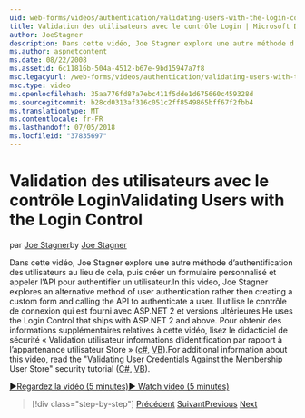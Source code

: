 ```yaml
---
uid: web-forms/videos/authentication/validating-users-with-the-login-control
title: Validation des utilisateurs avec le contrôle Login | Microsoft Docs
author: JoeStagner
description: Dans cette vidéo, Joe Stagner explore une autre méthode d’authentification des utilisateurs au lieu de cela, puis création d’un formulaire personnalisé et appeler l’API pour authentifier une utilisation...
ms.author: aspnetcontent
ms.date: 08/22/2008
ms.assetid: 6c11816b-504a-4512-b67e-9bd15947a7f8
msc.legacyurl: /web-forms/videos/authentication/validating-users-with-the-login-control
msc.type: video
ms.openlocfilehash: 35aa776fd87a7ebc411f5dde1d675660c459328d
ms.sourcegitcommit: b28cd0313af316c051c2ff8549865bff67f2fbb4
ms.translationtype: MT
ms.contentlocale: fr-FR
ms.lasthandoff: 07/05/2018
ms.locfileid: "37835697"
---
```

<a name="validating-users-with-the-login-control"></a><span data-ttu-id="867f9-103">Validation des utilisateurs avec le contrôle Login</span><span class="sxs-lookup"><span data-stu-id="867f9-103">Validating Users with the Login Control</span></span>
====================
<span data-ttu-id="867f9-104">par [Joe Stagner](https://github.com/JoeStagner)</span><span class="sxs-lookup"><span data-stu-id="867f9-104">by [Joe Stagner](https://github.com/JoeStagner)</span></span>

<span data-ttu-id="867f9-105">Dans cette vidéo, Joe Stagner explore une autre méthode d’authentification des utilisateurs au lieu de cela, puis créer un formulaire personnalisé et appeler l’API pour authentifier un utilisateur.</span><span class="sxs-lookup"><span data-stu-id="867f9-105">In this video, Joe Stagner explores an alternative method of user authentication rather then creating a custom form and calling the API to authenticate a user.</span></span> <span data-ttu-id="867f9-106">Il utilise le contrôle de connexion qui est fourni avec ASP.NET 2 et versions ultérieures.</span><span class="sxs-lookup"><span data-stu-id="867f9-106">He uses the Login Control that ships with ASP.NET 2 and above.</span></span> <span data-ttu-id="867f9-107">Pour obtenir des informations supplémentaires relatives à cette vidéo, lisez le didacticiel de sécurité « Validation utilisateur informations d’identification par rapport à l’appartenance utilisateur Store » ([c#](../../overview/older-versions-security/membership/validating-user-credentials-against-the-membership-user-store-cs.md), [VB](../../overview/older-versions-security/membership/validating-user-credentials-against-the-membership-user-store-vb.md)).</span><span class="sxs-lookup"><span data-stu-id="867f9-107">For additional information about this video, read the "Validating User Credentials Against the Membership User Store" security tutorial ([C#](../../overview/older-versions-security/membership/validating-user-credentials-against-the-membership-user-store-cs.md), [VB](../../overview/older-versions-security/membership/validating-user-credentials-against-the-membership-user-store-vb.md)).</span></span>

[<span data-ttu-id="867f9-108">&#9654;Regardez la vidéo (5 minutes)</span><span class="sxs-lookup"><span data-stu-id="867f9-108">&#9654; Watch video (5 minutes)</span></span>](https://channel9.msdn.com/Blogs/ASP-NET-Site-Videos/validating-users-with-the-login-control)

> [!div class="step-by-step"]
> <span data-ttu-id="867f9-109">[Précédent](validating-users-manually.md)
> [Suivant](adding-users-to-your-membership-system.md)</span><span class="sxs-lookup"><span data-stu-id="867f9-109">[Previous](validating-users-manually.md)
[Next](adding-users-to-your-membership-system.md)</span></span>
